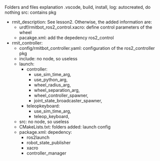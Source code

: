 Folders and files explanation
.vscode, build, install, log:  autocreated, do nothing
src:      contains pkg
- rmit_description:     See lesson2. Otherwise, the added information are:
    - urdf/rmitbot_ros2_control.xacro:  define control parameters of the wheel
    - pacakge.xml:      add the depedency ros2_control
- rmit_controller: 
    - config/rmitbot_controller.yaml: configuration of the ros2_controller pkg
    - include: no node, so useless
    - launch:
        - controller:       
            - use_sim_time_arg,
            - use_python_arg,
            - wheel_radius_arg,
            - wheel_separation_arg,
            - wheel_controller_spawner,
            - joint_state_broadcaster_spawner,
        - teleopkeyboard: 
            - use_sim_time_arg, 
            - teleop_keyboard, 
    - src: no node, so useless
    - CMakeLists.txt: folders added: launch config
    - package.xml: depedency: 
        - ros2launch
        - robot_state_publisher
        - xacro
        - controller_manager
 
  